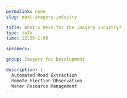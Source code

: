 ```yaml
---
permalink: none
slug: next-imagery-industry

title: What's Next for the Imagery Industry? 
type: talk
time: 12:30-1:00

speakers:

group: Imagery for Development

description: |
  Automated Road Extraction  
  Remote Election Observation  
  Water Resource Management
---
```

